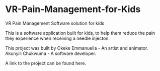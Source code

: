 # VR-Pain-Management-for-Kids
VR Pain Management Software solution for kids

This is a software application built for kids, to help them reduce the pain they experience when receiving a needle injecton.

This project was built by
Okeke Emmanuella - An artist and animator.
Akunyili Chukwuma - A software developer.


A link to the project can be found here.
